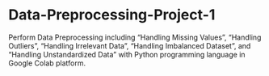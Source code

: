 # Data-Preprocessing-Project-1

Perform Data Preprocessing including “Handling Missing Values”, “Handling 
Outliers”, “Handling Irrelevant Data”, “Handling Imbalanced Dataset”, and “Handling 
Unstandardized Data” with Python programming language in Google Colab platform.
